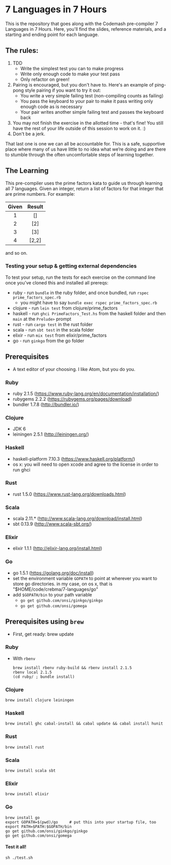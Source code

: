 # 7 Languages in 7 Hours

This is the repository that goes along with the Codemash pre-compiler 7 Languages in 7 Hours. Here, you'll find the slides, reference materials, and a starting and ending point for each language.

## The rules:

1. TDD
    * Write the simplest test you can to make progress
    * Write only enough code to make your test pass
    * Only refactor on green!
2. Pairing is encouraged, but you don't have to. Here's an example of ping-pong style pairing if you want to try it out:
    * You write a very simple failing test (non-compiling counts as failing)
    * You pass the keyboard to your pair to make it pass writing only enough code as is necessary
    * Your pair writes another simple failing test and passes the keyboard back
3. You may not finish the exercise in the allotted time - that's fine! You still have the rest of your life outside of this session to work on it. :)
4. Don't be a jerk.

That last one is one we can all be accountable for. This is a safe, supportive place where many of us have little to no idea what we’re doing and are there to stumble through the often uncomfortable steps of learning together.

## The Learning
This pre-compiler uses the prime factors kata to guide us through learning all 7 languages. Given an integer, return a list of factors for that integer that are prime numbers. For example:

Given |Result
:-:|:---:
1 | []
2 | [2]
3 | [3]
4 | [2,2]
and so on.

### Testing your setup & getting external dependencies
To test your setup, run the tests for each exercise on the command line once you've cloned this and installed all prereqs:

* ruby - run `bundle` in the ruby folder, and once bundled, run `rspec prime_factors_spec.rb`
  - you might have to say `bundle exec rspec prime_factors_spec.rb`
* clojure - run `lein test` from clojure/prime_factors
* haskell - run `ghci PrimeFactors_Test.hs` from the haskell folder and then `main` at the `Prelude>` prompt
* rust - run `cargo test` in the rust folder
* scala - run `sbt test` in the scala folder
* elixir - run `mix test` from elixir/prime_factors
* go - run `ginkgo` from the go folder

## Prerequisites
* A text editor of your choosing. I like Atom, but you do you.

### Ruby
* ruby 2.1.5 (https://www.ruby-lang.org/en/documentation/installation/)
* rubygems 2.2.2 (https://rubygems.org/pages/download)
* bundler 1.7.8 (http://bundler.io/)

### Clojure
* JDK 6
* leiningen 2.5.1 (http://leiningen.org/)

### Haskell
* haskell-platform 7.10.3 (https://www.haskell.org/platform/)
* os x: you will need to open xcode and agree to the license in order to run ghci

### Rust
* rust 1.5.0 (https://www.rust-lang.org/downloads.html)

### Scala
* scala 2.11.* (http://www.scala-lang.org/download/install.html)
* sbt 0.13.9 (http://www.scala-sbt.org/)

### Elixir
* elixir 1.1.1 (http://elixir-lang.org/install.html)

### Go
* go 1.5.1 (https://golang.org/doc/install)
* set the environment variable `GOPATH` to point at wherever you want to store go directories. in my case, on os x, that is "$HOME/code/crebma/7-languages/go"
* add `$GOPATH/bin` to your path variable
    * `go get github.com/onsi/ginkgo/ginkgo`
    * `go get github.com/onsi/gomega`

## Prerequisites using `brew`

* First, get ready:
    brew update

### Ruby

* With `rbenv`

      brew install rbenv ruby-build && rbenv install 2.1.5
      rbenv local 2.1.5
      (cd ruby/ ; bundle install)

### Clojure

    brew install clojure leiningen

### Haskell

    brew install ghc cabal-install && cabal update && cabal install hunit

### Rust

    brew install rust

### Scala

    brew install scala sbt

### Elixir

    brew install elixir

### Go

    brew install go
    export GOPATH=$(pwd)/go     # put this into your startup file, too
    export PATH=$PATH:$GOPATH/bin
    go get github.com/onsi/ginkgo/ginkgo
    go get github.com/onsi/gomega

#### Test it all!

    sh ./test.sh
